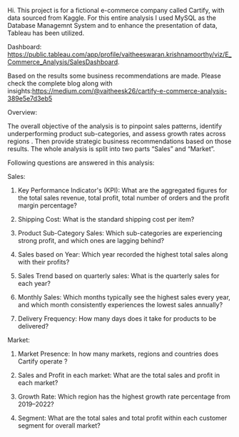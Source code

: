 Hi. This project is for a fictional e-commerce company called Cartify, with data sourced from Kaggle. For this entire analysis I used MySQL as the Database Managemnt System and to enhance the presentation of data, Tableau has been utilized.

Dashboard: https://public.tableau.com/app/profile/vaitheeswaran.krishnamoorthy/viz/E_Commerce_Analysis/SalesDashboard. 

Based on the results some business recommendations are made. 
Please check the complete blog along with insights:https://medium.com/@vaitheesk26/cartify-e-commerce-analysis-389e5e7d3eb5

Overview:

The overall objective of the analysis is to pinpoint sales patterns, identify underperforming product sub-categories, and assess growth rates across regions . Then provide strategic business recommendations based on those results. The whole analysis is split into two parts “Sales” and “Market”.

Following questions are answered in this analysis:

Sales:

1. Key Performance Indicator's (KPI): What are the aggregated figures for the total sales revenue, total profit, total number of orders and the profit margin percentage?

2. Shipping Cost: What is the standard shipping cost per item?

3. Product Sub-Category Sales: Which sub-categories are experiencing strong profit, and which ones are lagging behind?

4. Sales based on Year: Which year recorded the highest total sales along with their profits?

5. Sales Trend based on quarterly sales: What is the quarterly sales for each year?

6. Monthly Sales: Which months typically see the highest sales every year, and which month consistently experiences the lowest sales annually?

7. Delivery Frequency: How many days does it take for products to be delivered?

Market:

1. Market Presence: In how many markets, regions and countries does Cartify operate ?

2. Sales and Profit in each market:  What are the total sales and profit in each market?

3. Growth Rate: Which region has the highest growth rate percentage from 2019–2022?

4. Segment: What are the total sales and total profit within each customer segment for overall market?


